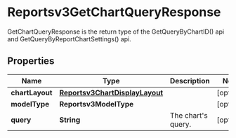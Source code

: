 

# Reportsv3GetChartQueryResponse

GetChartQueryResponse is the return type of the GetQueryByChartID() api and GetQueryByReportChartSettings() api.

## Properties

| Name | Type | Description | Notes |
|------------ | ------------- | ------------- | -------------|
|**chartLayout** | [**Reportsv3ChartDisplayLayout**](Reportsv3ChartDisplayLayout.md) |  |  [optional] |
|**modelType** | **Reportsv3ModelType** |  |  [optional] |
|**query** | **String** | The chart&#39;s query. |  [optional] |



